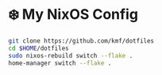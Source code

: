 # ❄️ My NixOS Config

```bash
git clone https://github.com/kmf/dotfiles
cd $HOME/dotfiles
sudo nixos-rebuild switch --flake .
home-manager switch --flake .
```